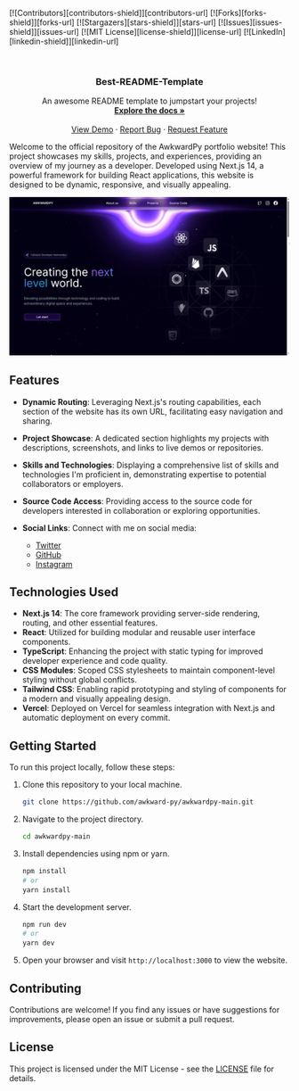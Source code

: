 <div id="top"></div>

[![Contributors][contributors-shield]][contributors-url]
[![Forks][forks-shield]][forks-url]
[![Stargazers][stars-shield]][stars-url]
[![Issues][issues-shield]][issues-url]
[![MIT License][license-shield]][license-url]
[![LinkedIn][linkedin-shield]][linkedin-url]


<br />
<div align="center">
 

  <h3 align="center">Best-README-Template</h3>

  <p align="center">
    An awesome README template to jumpstart your projects!
    <br />
    <a href="https://github.com/othneildrew/Best-README-Template"><strong>Explore the docs »</strong></a>
    <br />
    <br />
    <a href="https://github.com/othneildrew/Best-README-Template">View Demo</a>
    ·
    <a href="https://github.com/othneildrew/Best-README-Template/issues">Report Bug</a>
    ·
    <a href="https://github.com/othneildrew/Best-README-Template/issues">Request Feature</a>
  </p>
</div>


Welcome to the official repository of the AwkwardPy portfolio website! This project showcases my skills, projects, and experiences, providing an overview of my journey as a developer. Developed using Next.js 14, a powerful framework for building React applications, this website is designed to be dynamic, responsive, and visually appealing.

</div>

![Portfolio Website Screenshot](https://github.com/awkward-py/awkwardpy-main/blob/main/.github/images/msedge_rtoUDGaxbk.png)


## Features

- **Dynamic Routing**: Leveraging Next.js's routing capabilities, each section of the website has its own URL, facilitating easy navigation and sharing.
- **Project Showcase**: A dedicated section highlights my projects with descriptions, screenshots, and links to live demos or repositories.
- **Skills and Technologies**: Displaying a comprehensive list of skills and technologies I'm proficient in, demonstrating expertise to potential collaborators or employers.
- **Source Code Access**: Providing access to the source code for developers interested in collaboration or exploring opportunities.
  
- **Social Links**: Connect with me on social media:
  - [Twitter](https://twitter.com/awkwardpy_)
  - [GitHub](https://github.com/awkward-py)
  - [Instagram](https://github.com/awkwardpy)

## Technologies Used

- **Next.js 14**: The core framework providing server-side rendering, routing, and other essential features.
- **React**: Utilized for building modular and reusable user interface components.
- **TypeScript**: Enhancing the project with static typing for improved developer experience and code quality.
- **CSS Modules**: Scoped CSS stylesheets to maintain component-level styling without global conflicts.
- **Tailwind CSS**: Enabling rapid prototyping and styling of components for a modern and visually appealing design.
- **Vercel**: Deployed on Vercel for seamless integration with Next.js and automatic deployment on every commit.

## Getting Started

To run this project locally, follow these steps:

1. Clone this repository to your local machine.
   ```bash
   git clone https://github.com/awkward-py/awkwardpy-main.git
   ```
2. Navigate to the project directory.
   ```bash
   cd awkwardpy-main
   ```
3. Install dependencies using npm or yarn.
   ```bash
   npm install
   # or
   yarn install
   ```
4. Start the development server.
   ```bash
   npm run dev
   # or
   yarn dev
   ```
5. Open your browser and visit `http://localhost:3000` to view the website.

## Contributing

Contributions are welcome! If you find any issues or have suggestions for improvements, please open an issue or submit a pull request.

## License

This project is licensed under the MIT License - see the [LICENSE](LICENSE) file for details.
